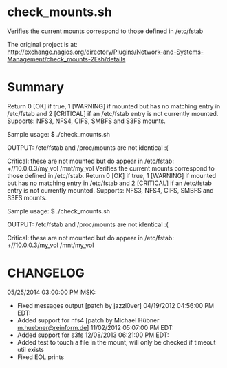 check_mounts.sh
===============

Verifies the current mounts correspond to those defined in /etc/fstab

The original project is at:
http://exchange.nagios.org/directory/Plugins/Network-and-Systems-Management/check_mounts-2Esh/details

Summary
=======
Return 0 [OK] if true, 1 [WARNING] if mounted but has no matching entry in /etc/fstab and 2 [CRITICAL] if an /etc/fstab entry is not currently mounted.
Supports: NFS3, NFS4, CIFS, SMBFS and S3FS mounts.

Sample usage:
$ ./check_mounts.sh

OUTPUT:
/etc/fstab and /proc/mounts are not identical :(

Critical: these are not mounted but do appear in /etc/fstab:
+//10.0.0.3/my_vol /mnt/my_vol
Verifies the current mounts correspond to those defined in /etc/fstab.
Return 0 [OK] if true, 1 [WARNING] if mounted but has no matching entry in /etc/fstab and 2 [CRITICAL] if an /etc/fstab entry is not currently mounted.
Supports: NFS3, NFS4, CIFS, SMBFS and S3FS mounts.

Sample usage:
$ ./check_mounts.sh

OUTPUT:
/etc/fstab and /proc/mounts are not identical :(

Critical: these are not mounted but do appear in /etc/fstab:
+//10.0.0.3/my_vol /mnt/my_vol

CHANGELOG
=========
 05/25/2014 03:00:00 PM MSK:
- Fixed messages output [patch by jazzl0ver]
 04/19/2012 04:56:00 PM EDT:
- Added support for nfs4 [patch by Michael Hübner m.huebner@reinform.de]
 11/02/2012 05:07:00 PM EDT:
- Added support for s3fs
 12/08/2013 06:21:00 PM EDT:
- Added test to touch a file in the mount, will only be checked if timeout util exists
- Fixed EOL prints
